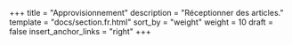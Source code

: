 +++
title = "Approvisionnement"
description = "Réceptionner des articles."
template = "docs/section.fr.html"
sort_by = "weight"
weight = 10
draft = false
insert_anchor_links = "right"
+++
